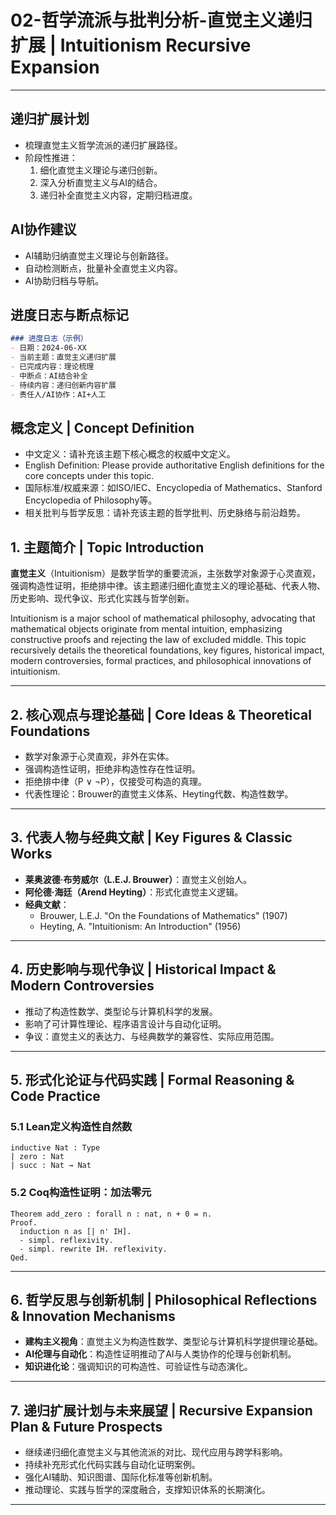 # 02-哲学流派与批判分析-直觉主义递归扩展 | Intuitionism Recursive Expansion

---

## 递归扩展计划

- 梳理直觉主义哲学流派的递归扩展路径。
- 阶段性推进：
  1. 细化直觉主义理论与递归创新。
  2. 深入分析直觉主义与AI的结合。
  3. 递归补全直觉主义内容，定期归档进度。

## AI协作建议

- AI辅助归纳直觉主义理论与创新路径。
- 自动检测断点，批量补全直觉主义内容。
- AI协助归档与导航。

## 进度日志与断点标记

```markdown
### 进度日志（示例）
- 日期：2024-06-XX
- 当前主题：直觉主义递归扩展
- 已完成内容：理论梳理
- 中断点：AI结合补全
- 待续内容：递归创新内容扩展
- 责任人/AI协作：AI+人工
```
<!-- 中断点：直觉主义/AI结合/递归创新扩展 -->

## 概念定义 | Concept Definition

- 中文定义：请补充该主题下核心概念的权威中文定义。
- English Definition: Please provide authoritative English definitions for the core concepts under this topic.
- 国际标准/权威来源：如ISO/IEC、Encyclopedia of Mathematics、Stanford Encyclopedia of Philosophy等。
- 相关批判与哲学反思：请补充该主题的哲学批判、历史脉络与前沿趋势。

## 1. 主题简介 | Topic Introduction

**直觉主义**（Intuitionism）是数学哲学的重要流派，主张数学对象源于心灵直观，强调构造性证明，拒绝排中律。该主题递归细化直觉主义的理论基础、代表人物、历史影响、现代争议、形式化实践与哲学创新。

Intuitionism is a major school of mathematical philosophy, advocating that mathematical objects originate from mental intuition, emphasizing constructive proofs and rejecting the law of excluded middle. This topic recursively details the theoretical foundations, key figures, historical impact, modern controversies, formal practices, and philosophical innovations of intuitionism.

---

## 2. 核心观点与理论基础 | Core Ideas & Theoretical Foundations

- 数学对象源于心灵直观，非外在实体。
- 强调构造性证明，拒绝非构造性存在性证明。
- 拒绝排中律（P ∨ ¬P），仅接受可构造的真理。
- 代表性理论：Brouwer的直觉主义体系、Heyting代数、构造性数学。

---

## 3. 代表人物与经典文献 | Key Figures & Classic Works

- **莱奥波德·布劳威尔（L.E.J. Brouwer）**：直觉主义创始人。
- **阿伦德·海廷（Arend Heyting）**：形式化直觉主义逻辑。
- **经典文献**：
  - Brouwer, L.E.J. "On the Foundations of Mathematics" (1907)
  - Heyting, A. "Intuitionism: An Introduction" (1956)

---

## 4. 历史影响与现代争议 | Historical Impact & Modern Controversies

- 推动了构造性数学、类型论与计算机科学的发展。
- 影响了可计算性理论、程序语言设计与自动化证明。
- 争议：直觉主义的表达力、与经典数学的兼容性、实际应用范围。

---

## 5. 形式化论证与代码实践 | Formal Reasoning & Code Practice

### 5.1 Lean定义构造性自然数

```lean
inductive Nat : Type
| zero : Nat
| succ : Nat → Nat
```

### 5.2 Coq构造性证明：加法零元

```coq
Theorem add_zero : forall n : nat, n + 0 = n.
Proof.
  induction n as [| n' IH].
  - simpl. reflexivity.
  - simpl. rewrite IH. reflexivity.
Qed.
```

---

## 6. 哲学反思与创新机制 | Philosophical Reflections & Innovation Mechanisms

- **建构主义视角**：直觉主义为构造性数学、类型论与计算机科学提供理论基础。
- **AI伦理与自动化**：构造性证明推动了AI与人类协作的伦理与创新机制。
- **知识进化论**：强调知识的可构造性、可验证性与动态演化。

---

## 7. 递归扩展计划与未来展望 | Recursive Expansion Plan & Future Prospects

- 继续递归细化直觉主义与其他流派的对比、现代应用与跨学科影响。
- 持续补充形式化代码实践与自动化证明案例。
- 强化AI辅助、知识图谱、国际化标准等创新机制。
- 推动理论、实践与哲学的深度融合，支撑知识体系的长期演化。

---
